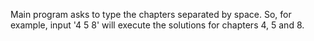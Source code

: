 
Main program asks to type the chapters separated by space. 
So, for example, input '4 5 8' will execute the solutions for chapters 4, 5 and 8. 
